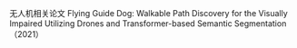 无人机相关论文
Flying Guide Dog: Walkable Path Discovery for the Visually Impaired Utilizing Drones and Transformer-based Semantic Segmentation（2021）
